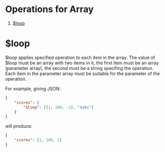 # Operations for Array
1. [$loop](#loop)

# $loop
$loop applies specified operation to each item in the array. The value of $loop must be an array with two items in it, the first item must be an array (parameter array), the second must be a string specifing the operation. Each item in the parameter array must be suitable for the parameter of the operation.

For example, giving JSON:
```json
{
    "scores": {
        "$loop": [[1, 100, -2], "$abs"]
    }
}
```
will produce:
```json
{
    "scores": [1, 100, 2]
}
```

